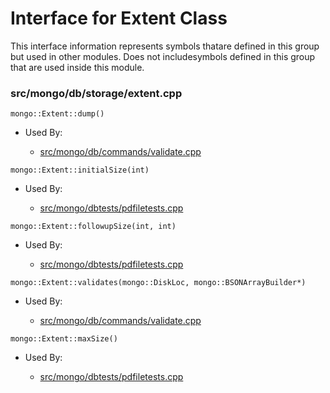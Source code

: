 
# Interface for Extent Class
This interface information represents symbols thatare defined in this group but used in other modules.  Does not includesymbols defined in this group that are used inside this module.

### src/mongo/db/storage/extent.cpp

<div></div>

    mongo::Extent::dump()

- Used By:

    - [src/mongo/db/commands/validate.cpp](../../../queries/database\_commands)

<div></div>

    mongo::Extent::initialSize(int)

- Used By:

    - [src/mongo/dbtests/pdfiletests.cpp](../../../tests/unit\_tests)

<div></div>

    mongo::Extent::followupSize(int, int)

- Used By:

    - [src/mongo/dbtests/pdfiletests.cpp](../../../tests/unit\_tests)

<div></div>

    mongo::Extent::validates(mongo::DiskLoc, mongo::BSONArrayBuilder*)

- Used By:

    - [src/mongo/db/commands/validate.cpp](../../../queries/database\_commands)

<div></div>

    mongo::Extent::maxSize()

- Used By:

    - [src/mongo/dbtests/pdfiletests.cpp](../../../tests/unit\_tests)
